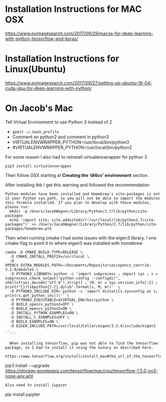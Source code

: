 # Installation Instructions for MAC OSX
https://www.pyimagesearch.com/2017/09/29/macos-for-deep-learning-with-python-tensorflow-and-keras/

# Installation Instructions for Linux(Ubuntu)
https://www.pyimagesearch.com/2017/09/27/setting-up-ubuntu-16-04-cuda-gpu-for-deep-learning-with-python/

# On Jacob's Mac
Tell Virtual Environment to use Python 3 instead of 2
- ```gedit ~/.bash_profile```
- Comment on python2 and comment in python3
- VIRTUALENVWRAPPER_PYTHON=/usr/local/bin/python3
- #VIRTUALENVWRAPPER_PYTHON=/usr/local/bin/python2

For some reason I also had to reinstall virtualenvwrapper for python 3
```
pip3 install virtualenvwrapper
```

Then follow OSX starting at **Creating the ‘dl4cv’ environment** section.

After installing tbb I get this warning and followed the recommendation
```
Python modules have been installed and Homebrew's site-packages is not
in your Python sys.path, so you will not be able to import the modules
this formula installed. If you plan to develop with these modules,
please run:
  mkdir -p /Users/JacobWagner/Library/Python/2.7/lib/python/site-packages
  echo 'import site; site.addsitedir("/usr/local/lib/python2.7/site-packages")' >> /Users/JacobWagner/Library/Python/2.7/lib/python/site-packages/homebrew.pth
  ```
  Then when running cmake I had some issues with the eigen3 library.
  I one cmake flag to point it to where eigen3 was installed with homebrew
  ```
  cmake -D CMAKE_BUILD_TYPE=RELEASE \
    -D CMAKE_INSTALL_PREFIX=/usr/local \
    -D OPENCV_EXTRA_MODULES_PATH=~/Documents/Repositories/opencv_contrib-3.3.0/modules \
    -D PYTHON3_LIBRARY=`python -c 'import subprocess ; import sys ; s = subprocess.check_output("python-config --configdir", shell=True).decode("utf-8").strip() ; (M, m) = sys.version_info[:2] ; print("{}/libpython{}.{}.dylib".format(s, M, m))'` \
    -D PYTHON3_INCLUDE_DIR=`python -c 'import distutils.sysconfig as s; print(s.get_python_inc())'` \
    -D PYTHON3_EXECUTABLE=$VIRTUAL_ENV/bin/python \
    -D BUILD_opencv_python2=OFF \
    -D BUILD_opencv_python3=ON \
    -D INSTALL_PYTHON_EXAMPLES=ON \
    -D INSTALL_C_EXAMPLES=OFF \
    -D BUILD_EXAMPLES=ON \
    -D EIGEN_INCLUDE_PATH=/usr/local/Cellar/eigen/3.3.4/include/eigen3 ..
    ```
    
    When installing tensorflow, pip was not able to find the tensorflow package, so I had to install it using the binary as described here.
     https://www.tensorflow.org/install/install_mac#the_url_of_the_tensorflow_python_package
```
pip3 install --upgrade https://storage.googleapis.com/tensorflow/mac/cpu/tensorflow-1.5.0-py3-none-any.whl
```
Also need to install jupyter
```
pip install jupyter
```
